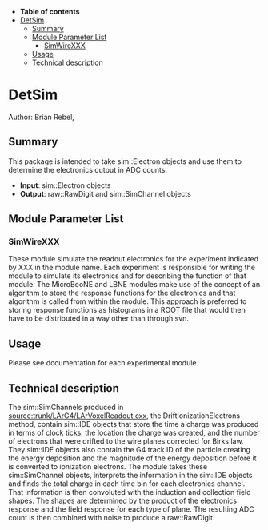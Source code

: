 -   **Table of contents**
-   [DetSim](#DetSim)
    -   [Summary](#Summary)
    -   [Module Parameter List](#Module-Parameter-List)
        -   [SimWireXXX](#SimWireXXX)
    -   [Usage](#Usage)
    -   [Technical description](#Technical-description)

DetSim
==================

Author: Brian Rebel,

Summary
--------------------

This package is intended to take sim::Electron objects and use them to determine the electronics output in ADC counts.

-   **Input**: sim::Electron objects
-   **Output**: raw::RawDigit and sim::SimChannel objects

Module Parameter List
------------------------------------------------

### SimWireXXX

These module simulate the readout electronics for the experiment indicated by XXX in the module name. Each experiment is responsible for writing the module to simulate its electronics and for describing the function of that module. The MicroBooNE and LBNE modules make use of the concept of an algorithm to store the response functions for the electronics and that algorithm is called from within the module. This approach is preferred to storing response functions as histograms in a ROOT file that would then have to be distributed in a way other than through svn.

Usage
----------------

Please see documentation for each experimental module.

Technical description
------------------------------------------------

The sim::SimChannels produced in [source:trunk/LArG4/LArVoxelReadout.cxx](/redmine/projects/larsoft/repository/entry/trunk/LArG4/LArVoxelReadout.cxx), the DriftIonizationElectrons method, contain sim::IDE objects that store the time a charge was produced in terms of clock ticks, the location the charge was created, and the number of electrons that were drifted to the wire planes corrected for Birks law. They sim::IDE objects also contain the G4 track ID of the particle creating the energy deposition and the magnitude of the energy deposition before it is converted to ionization electrons. The module takes these sim::SimChannel objects, interprets the information in the sim::IDE objects and finds the total charge in each time bin for each electronics channel. That information is then convoluted with the induction and collection field shapes. The shapes are determined by the product of the electronics response and the field response for each type of plane. The resulting ADC count is then combined with noise to produce a raw::RawDigit.

